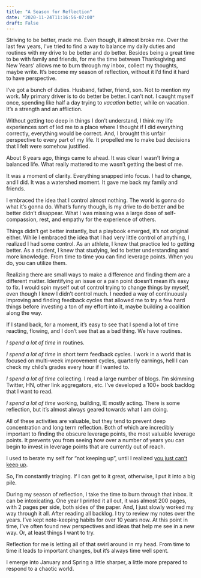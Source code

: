 ```yaml
---
title: "A Season for Reflection"
date: "2020-11-24T11:16:56-07:00"
draft: False
---
```


Striving to be better, made me. Even though, it almost broke me. Over the last few years, I’ve tried to find a way to balance my daily duties and routines with my drive to be better and do better. Besides being a great time to be with family and friends, for me the time between Thanksgiving and New Years' allows me to burn through my inbox, collect my thoughts, maybe write. It’s become my season of reflection, without it I’d find it hard to have perspective.
 
I’ve got a bunch of duties. Husband, father, friend, son. Not to mention my work. My primary driver is to do better be better. I can’t not. I caught myself once, spending like half a day trying to *vacation* better, while on vacation. It’s a strength and an affliction.
 
Without getting too deep in things I don’t understand, I think my life experiences sort of led me to a place where I thought if I did everything correctly, everything would be correct. And, I brought this unfair perspective to every part of my life. It propelled me to make bad decisions that I felt were somehow justified.
 
About 6 years ago, things came to ahead. It was clear I wasn’t living a balanced life. What really mattered to me wasn’t getting the best of me.
 
It was a moment of clarity.  Everything snapped into focus. I had to change, and I did. It was a watershed moment. It gave me back my family and friends.
 
I embraced the idea that I control almost nothing. The world is gonna do what it’s gonna do. What’s funny though, is my drive to do better and be better didn’t disappear. What I was missing was a large dose of self-compassion, rest, and empathy for the experience of others.
 
Things didn’t get better instantly, but a playbook emerged, it’s not original either. While I embraced the idea that I had very little control of anything, I realized I had some control. As an athlete, I knew that practice led to getting better. As a student, I knew that studying, led to better understanding and more knowledge. From time to time you can find leverage points. When you do, you can utilize them.
 
Realizing there are small ways to make a difference and finding them are a different matter. Identifying an issue or a pain point doesn’t mean it’s easy to fix. I would spin myself out of control trying to change things by myself, even though I knew I didn’t control much. I needed a way of continuously improving and finding feedback cycles that allowed me to try a few hard things before investing a ton of my effort into it, maybe building a coalition along the way.
 
If I stand back, for a moment, it’s easy to see that I spend a lot of time reacting, flowing, and I don’t see that as a bad thing. We have routines.
 
*I spend a lot of time* in routines.
 
*I spend a lot of time* in short term feedback cycles. I work in a world that is focused on multi-week improvement cycles, quarterly earnings, hell I can check my child’s grades every hour if I wanted to.
 
*I spend a lot of time* collecting. I read a large number of blogs. I’m skimming Twitter, HN, other link aggregators, etc. I’ve developed a 100+ book backlog that I want to read.
 
*I spend a lot of time* working, building, IE mostly acting. There is some reflection, but it’s almost always geared towards what I am doing.
 
All of these activities are valuable, but they tend to prevent deep concentration and long term reflection. Both of which are incredibly important to finding the obscure leverage points, the most valuable leverage points. It prevents you from seeing how over a number of years you can begin to invest in leverage points that are currently out of reach.


I used to berate my self for “not keeping up”, until I realized [you just can’t keep up](https://rumproarious.com/2013/01/29/be-guilt-free/).

So, I’m constantly triaging. If I can get to it great, otherwise, I put it into a big pile.
 
During my season of reflection, I take the time to burn through that inbox. It can be intoxicating. One year I printed it all out, it was almost 200 pages, with 2 pages per side, both sides of the paper. And, I just slowly worked my way through it all. After reading all backlog. I try to review my notes over the years. I’ve kept note-keeping habits for over 10 years now. At this point in time, I’ve often found new perspectives and ideas that help me see in a new way. Or, at least things I want to try.
 
Reflection for me is letting all of that swirl around in my head. From time to time it leads to important changes, but it’s always time well spent.
 
I emerge into January and Spring a little sharper, a little more prepared to respond to a chaotic world.
